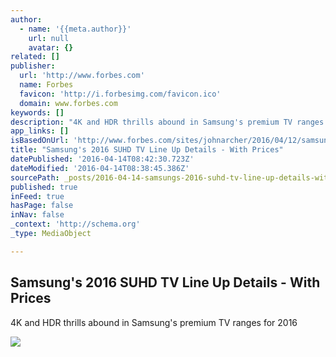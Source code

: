 ```yaml
---
author:
  - name: '{{meta.author}}'
    url: null
    avatar: {}
related: []
publisher:
  url: 'http://www.forbes.com'
  name: Forbes
  favicon: 'http://i.forbesimg.com/favicon.ico'
  domain: www.forbes.com
keywords: []
description: "4K and HDR thrills abound in Samsung's premium TV ranges for 2016"
app_links: []
isBasedOnUrl: 'http://www.forbes.com/sites/johnarcher/2016/04/12/samsungs-2016-suhd-tv-line-up-details-with-prices/#4c6b6d16364a'
title: "Samsung's 2016 SUHD TV Line Up Details - With Prices"
datePublished: '2016-04-14T08:42:30.723Z'
dateModified: '2016-04-14T08:38:45.386Z'
sourcePath: _posts/2016-04-14-samsungs-2016-suhd-tv-line-up-details-with-prices.md
published: true
inFeed: true
hasPage: false
inNav: false
_context: 'http://schema.org'
_type: MediaObject

---
```

<article style=""><h1>Samsung's 2016 SUHD TV Line Up Details - With Prices</h1><p>4K and HDR thrills abound in Samsung's premium TV ranges for 2016</p><img src="http://blogs-images.forbes.com/johnarcher/files/2016/03/Samsung55KS9500LeftAngle.jpg" /></article>